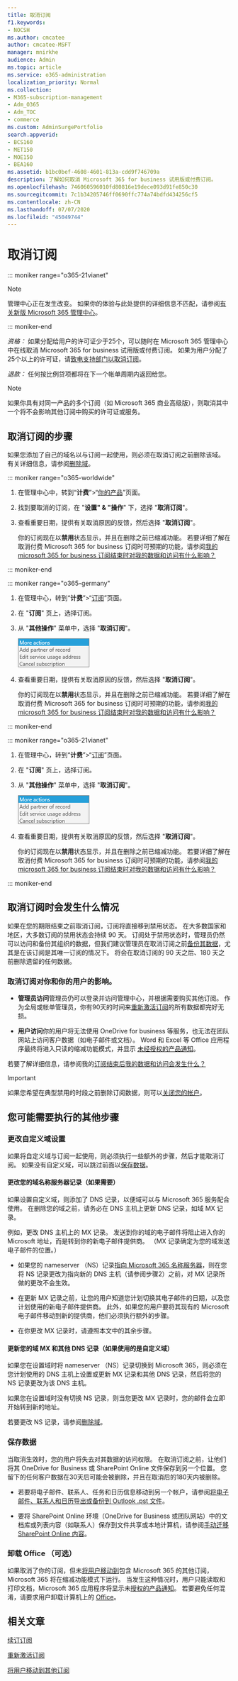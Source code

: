```yaml
---
title: 取消订阅
f1.keywords:
- NOCSH
ms.author: cmcatee
author: cmcatee-MSFT
manager: mnirkhe
audience: Admin
ms.topic: article
ms.service: o365-administration
localization_priority: Normal
ms.collection:
- M365-subscription-management
- Adm_O365
- Adm_TOC
- commerce
ms.custom: AdminSurgePortfolio
search.appverid:
- BCS160
- MET150
- MOE150
- BEA160
ms.assetid: b1bc0bef-4608-4601-813a-cdd9f746709a
description: 了解如何取消 Microsoft 365 for business 试用版或付费订阅。
ms.openlocfilehash: 746060596010fd80816e19dece093d91fe850c30
ms.sourcegitcommit: 7c1b34205746ff0690ffc774a74bdfd434256cf5
ms.contentlocale: zh-CN
ms.lasthandoff: 07/07/2020
ms.locfileid: "45049744"
---
```

# <a name="cancel-your-subscription"></a>取消订阅

::: moniker range="o365-21vianet"

> [!NOTE]
> 管理中心正在发生改变。 如果你的体验与此处提供的详细信息不匹配，请参阅[有关新版 Microsoft 365 管理中心](https://docs.microsoft.com/microsoft-365/admin/microsoft-365-admin-center-preview?view=o365-21vianet)。

::: moniker-end

*资格：* 如果分配给用户的许可证少于25个，可以随时在 Microsoft 365 管理中心中在线取消 Microsoft 365 for business 试用版或付费订阅。 如果为用户分配了25个以上的许可证，请[致电支持部门以取消订阅](../../admin/contact-support-for-business-products.md)。

*退款：* 任何按比例贷项都将在下一个帐单周期内返回给您。

> [!NOTE]
> 如果你具有对同一产品的多个订阅（如 Microsoft 365 商业高级版），则取消其中一个将不会影响其他订阅中购买的许可证或服务。

## <a name="steps-to-cancel-your-subscription"></a>取消订阅的步骤

如果您添加了自己的域名以与订阅一起使用，则必须在取消订阅之前删除该域。 有关详细信息，请参阅[删除域](../../admin/get-help-with-domains/remove-a-domain.md)。

::: moniker range="o365-worldwide"

1. 在管理中心中，转到“**计费**”\>“<a href="https://go.microsoft.com/fwlink/p/?linkid=842054" target="_blank">你的产品</a>”页面。

2. 找到要取消的订阅，在 "**设置" & "操作**" 下，选择 "**取消订阅**"。

3. 查看重要日期，提供有关取消原因的反馈，然后选择 "**取消订阅**"。

    你的订阅现在以**禁用**状态显示，并且在删除之前已缩减功能。 若要详细了解在取消付费 Microsoft 365 for business 订阅时可预期的功能，请参阅[我的 microsoft 365 for business 订阅结束时对我的数据和访问有什么影响？](what-if-my-subscription-expires.md)

::: moniker-end

::: moniker range="o365-germany"

1. 在管理中心，转到“**计费**”\>“<a href="https://go.microsoft.com/fwlink/p/?linkid=847745" target="_blank">订阅</a>”页面。

2. 在 "**订阅**" 页上，选择订阅。

3. 从 "**其他操作**" 菜单中，选择 "**取消订阅**"。

    ![关闭 "更多操作" 菜单。](../../media/befa74b7-62c1-42a3-a38e-db76a1c97dba.png)

4. 查看重要日期，提供有关取消原因的反馈，然后选择 "**取消订阅**"。

    你的订阅现在以**禁用**状态显示，并且在删除之前已缩减功能。 若要详细了解在取消付费 Microsoft 365 for business 订阅时可预期的功能，请参阅[我的 microsoft 365 for business 订阅结束时对我的数据和访问有什么影响？](what-if-my-subscription-expires.md)

::: moniker-end

::: moniker range="o365-21vianet"

1. 在管理中心，转到“**计费**”\>“<a href="https://go.microsoft.com/fwlink/p/?linkid=850626" target="_blank">订阅</a>”页面。

2. 在 "**订阅**" 页上，选择订阅。

3. 从 "**其他操作**" 菜单中，选择 "**取消订阅**"。

    ![关闭 "更多操作" 菜单。](../../media/befa74b7-62c1-42a3-a38e-db76a1c97dba.png)

4. 查看重要日期，提供有关取消原因的反馈，然后选择 "**取消订阅**"。

    你的订阅现在以**禁用**状态显示，并且在删除之前已缩减功能。 若要详细了解在取消付费 Microsoft 365 for business 订阅时可预期的功能，请参阅[我的 microsoft 365 for business 订阅结束时对我的数据和访问有什么影响？](what-if-my-subscription-expires.md)

::: moniker-end

## <a name="what-happens-when-you-cancel-a-subscription"></a>取消订阅时会发生什么情况

如果在您的期限结束之前取消订阅，订阅将直接移到禁用状态。 在大多数国家和地区，大多数订阅的禁用状态会持续 90 天。 订阅处于禁用状态时，管理员仍然可以访问和备份其组织的数据，但我们建议管理员在取消订阅之前[备份其数据](back-up-data-before-switching-plans.md)，尤其是在该订阅是其唯一订阅的情况下。 将会在取消订阅的 90 天之后、180 天之前删除遗留的任何数据。

### <a name="what-to-expect-for-you-and-your-users-if-you-cancel-a-subscription"></a>取消订阅对你和你的用户的影响。
  
- **管理员访问**管理员仍可以登录并访问管理中心，并根据需要购买其他订阅。 作为全局或帐单管理员，你有90天的时间来[重新激活订阅](reactivate-your-subscription.md)的所有数据都完好无损。

- **用户访问**你的用户将无法使用 OneDrive for business 等服务，也无法在团队网站上访问客户数据（如电子邮件或文档）。 Word 和 Excel 等 Office 应用程序最终将进入只读的缩减功能模式，并显示 [未经授权的产品通知](https://support.microsoft.com/office/0d23d3c0-c19c-4b2f-9845-5344fedc4380.aspx)。

若要了解详细信息，请参阅我的[订阅结束后我的数据和访问会发生什么？](what-if-my-subscription-expires.md)

> [!IMPORTANT]
> 如果您希望在典型禁用的时段之前删除订阅数据，则可以[关闭您的帐户](../close-your-account.md)。

## <a name="other-steps-you-might-have-to-take"></a>您可能需要执行的其他步骤

### <a name="change-custom-domain-settings"></a>更改自定义域设置

如果将自定义域与订阅一起使用，则必须执行一些额外的步骤，然后才能取消订阅。 如果没有自定义域，可以跳过前面以[保存数据](#save-your-data)。

#### <a name="change-your-domain-nameserver-records-if-needed"></a>更改您的域名称服务器记录（如果需要）

如果设置自定义域，则添加了 DNS 记录，以便域可以与 Microsoft 365 服务配合使用。 在删除您的域之前，请务必在 DNS 主机上更新 DNS 记录，如域 MX 记录。

例如，更改 DNS 主机上的 MX 记录。 发送到你的域的电子邮件将阻止进入你的 Microsoft 地址，而是转到你的新电子邮件提供商。 （MX 记录确定为您的域发送电子邮件的位置。）

- 如果您的 nameserver （NS）记录[指向 Microsoft 365 名称服务器](../../admin/setup/add-domain.md)，则在您将 NS 记录更改为指向新的 DNS 主机（请参阅步骤2）之前，对 MX 记录所做的更改不会生效。

- 在更新 MX 记录之前，让您的用户知道您计划切换其电子邮件的日期，以及您计划使用的新电子邮件提供商。 此外，如果您的用户要将其现有的 Microsoft 电子邮件移动到新的提供商，他们必须执行额外的步骤。

- 在你更改 MX 记录时，请遵照本文中的其余步骤。

#### <a name="update-your-domain-mx-and-other-dns-records-if-youre-using-a-custom-domain"></a>更新您的域 MX 和其他 DNS 记录（如果使用的是自定义域）

如果您在设置域时将 nameserver （NS）记录切换到 Microsoft 365，则必须在您计划使用的 DNS 主机上设置或更新 MX 记录和其他 DNS 记录，然后将您的 NS 记录更改为该 DNS 主机。

如果您在设置域时没有切换 NS 记录，则当您更改 MX 记录时，您的邮件会立即开始转到新的地址。

若要更改 NS 记录，请参阅[删除域](../../admin/get-help-with-domains/remove-a-domain.md)。

### <a name="save-your-data"></a>保存数据

当取消生效时，您的用户将失去对其数据的访问权限。 在取消订阅之前，让他们将其 OneDrive for Business 或 SharePoint Online 文件保存到另一个位置。 您留下的任何客户数据在30天后可能会被删除，并且在取消后的180天内被删除。

- 若要将电子邮件、联系人、任务和日历信息移动到另一个帐户，请参阅[将电子邮件、联系人和日历导出或备份到 Outlook .pst 文件](https://support.microsoft.com/office/14252b52-3075-4e9b-be4e-ff9ef1068f91.aspx)。

- 要将 SharePoint Online 环境（OneDrive for Business 或团队网站）中的文档库或列表内容（如联系人）保存到文件共享或本地计算机，请参阅[手动迁移 SharePoint Online 内容](https://support.microsoft.com/kb/2783484)。

### <a name="uninstall-office-optional"></a>卸载 Office （可选）

如果取消了你的订阅，但未[将用户移动到](move-users-different-subscription.md)包含 Microsoft 365 的其他订阅，Microsoft 365 将在缩减功能模式下运行。 当发生这种情况时，用户只能读取和打印文档，Microsoft 365 应用程序将显示未[授权的产品通知](https://support.microsoft.com/office/0d23d3c0-c19c-4b2f-9845-5344fedc4380.aspx)。 若要避免任何混淆，请要求用户卸载计算机上的 [Office](https://support.microsoft.com/office/9dd49b83-264a-477a-8fcc-2fdf5dbf61d8.aspx)。

## <a name="related-articles"></a>相关文章

[续订订阅](renew-your-subscription.md)

[重新激活订阅](reactivate-your-subscription.md)

[将用户移动到其他订阅](move-users-different-subscription.md)